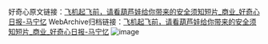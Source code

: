好奇心原文链接：[飞机起飞前，请看葫芦娃给你带来的安全须知短片_商业_好奇心日报-马宁忆](https://www.qdaily.com/articles/7573.html)
WebArchive归档链接：[飞机起飞前，请看葫芦娃给你带来的安全须知短片_商业_好奇心日报-马宁忆](http://web.archive.org/web/20190623172446/https://www.qdaily.com/articles/7573.html)
![image](http://ww3.sinaimg.cn/large/007d5XDply1g3wjki179rj30u03eu1kx)